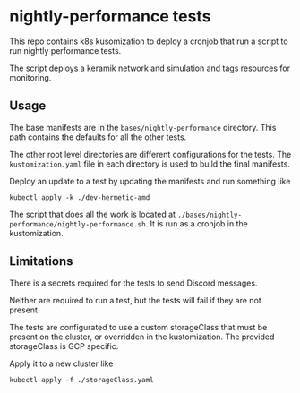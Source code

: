 # nightly-performance tests

This repo contains k8s kusomization to deploy a cronjob that run a script to run nightly performance tests.

The script deploys a keramik network and simulation and tags resources for monitoring.

## Usage

The base manifests are in the `bases/nightly-performance` directory. This path contains the defaults for all the other tests.

The other root level directories are different configurations for the tests. The `kustomization.yaml` file in each directory is used to build the final manifests.

Deploy an update to a test by updating the manifests and run something like

```
kubectl apply -k ./dev-hermetic-amd
```

The script that does all the work is located at `./bases/nightly-performance/nightly-performance.sh`. It is run as a cronjob in the kustomization.

## Limitations

There is a secrets required for the tests to send Discord messages.

Neither are required to run a test, but the tests will fail if they are not present.

The tests are configurated to use a custom storageClass that must be present on the cluster, or overridden in the kustomization. The provided storageClass is GCP specific.

Apply it to a new cluster like

```
kubectl apply -f ./storageClass.yaml
```